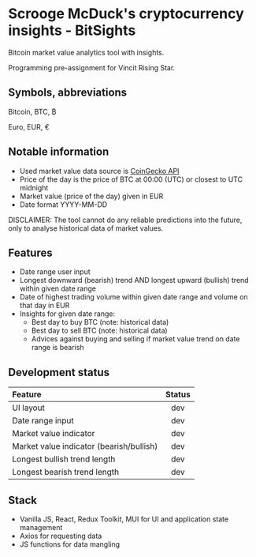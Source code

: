 # Scrooge McDuck's cryptocurrency insights - BitSights

Bitcoin market value analytics tool with insights.

Programming pre-assignment for Vincit Rising Star.

## Symbols, abbreviations

Bitcoin, BTC, ₿

Euro, EUR, €

## Notable information

- Used market value data source is [CoinGecko API](https://www.coingecko.com)
- Price of the day is the price of BTC at 00:00 (UTC) or closest to UTC midnight
- Market value (price of the day) given in EUR
- Date format YYYY-MM-DD

DISCLAIMER: The tool cannot do any reliable predictions into the future, only to analyse historical data of market values.

## Features

- Date range user input
- Longest downward (bearish) trend AND longest upward (bullish) trend within given date range
- Date of highest trading volume within given date range and volume on that day in EUR
- Insights for given date range:
    - Best day to buy BTC (note: historical data)
    - Best day to sell BTC (note: historical data)
    - Advices against buying and selling if market value trend on date range is bearish

## Development status

| Feature | Status |
| :------ | :----: |
| UI layout | dev |
| Date range input | dev |
| Market value indicator | dev |
| Market value indicator (bearish/bullish) | dev |
| Longest bullish trend length | dev |
| Longest bearish trend length | dev |

## Stack

- Vanilla JS, React, Redux Toolkit, MUI for UI and application state management
- Axios for requesting data
- JS functions for data mangling
